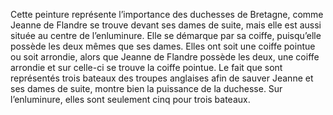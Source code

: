 Cette peinture représente l’importance des duchesses de Bretagne, comme Jeanne de Flandre se trouve devant ses dames de suite, mais elle est aussi située au centre de l’enluminure. Elle se démarque par sa coiffe, puisqu’elle possède les deux mêmes que ses dames. Elles ont soit une coiffe pointue ou soit arrondie, alors que Jeanne de Flandre possède les deux, une coiffe arrondie et sur celle-ci se trouve la coiffe pointue. Le fait que sont représentés trois bateaux des troupes anglaises afin de sauver Jeanne et ses dames de suite, montre bien la puissance de la duchesse. Sur l’enluminure, elles sont seulement cinq pour trois bateaux.